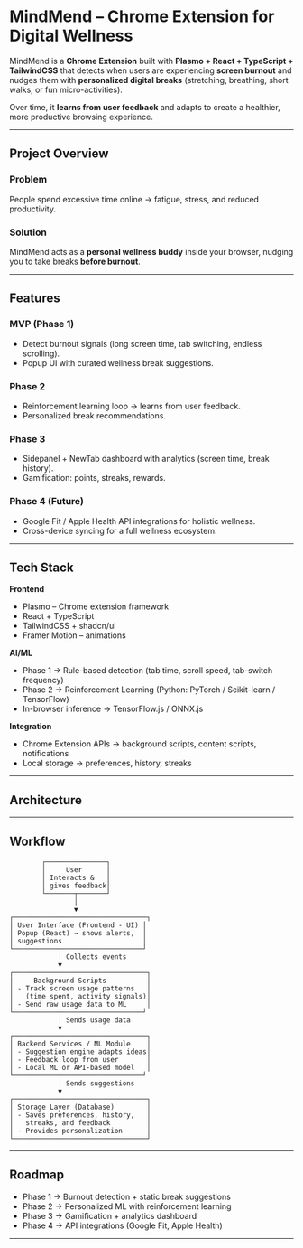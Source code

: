 # MindMend – Chrome Extension for Digital Wellness

MindMend is a **Chrome Extension** built with **Plasmo + React + TypeScript + TailwindCSS** that detects when users are experiencing **screen burnout** and nudges them with **personalized digital breaks** (stretching, breathing, short walks, or fun micro-activities).  

Over time, it **learns from user feedback** and adapts to create a healthier, more productive browsing experience.

---

## Project Overview

### Problem  
People spend excessive time online → fatigue, stress, and reduced productivity.  

### Solution  
MindMend acts as a **personal wellness buddy** inside your browser, nudging you to take breaks **before burnout**.

---

## Features

### MVP (Phase 1)
- Detect burnout signals (long screen time, tab switching, endless scrolling).
- Popup UI with curated wellness break suggestions.

### Phase 2
- Reinforcement learning loop → learns from user feedback.
- Personalized break recommendations.

### Phase 3
- Sidepanel + NewTab dashboard with analytics (screen time, break history).
- Gamification: points, streaks, rewards.

### Phase 4 (Future)
- Google Fit / Apple Health API integrations for holistic wellness.
- Cross-device syncing for a full wellness ecosystem.

---

## Tech Stack

**Frontend**
- Plasmo – Chrome extension framework  
- React + TypeScript  
- TailwindCSS + shadcn/ui  
- Framer Motion – animations  

**AI/ML**
- Phase 1 → Rule-based detection (tab time, scroll speed, tab-switch frequency)  
- Phase 2 → Reinforcement Learning (Python: PyTorch / Scikit-learn / TensorFlow)  
- In-browser inference → TensorFlow.js / ONNX.js  

**Integration**
- Chrome Extension APIs → background scripts, content scripts, notifications  
- Local storage → preferences, history, streaks  

---

## Architecture

---

## Workflow
            ┌───────────────┐
            │     User      │
            │ Interacts &   │
            │ gives feedback│
            └───────┬───────┘
                    │
                    ▼
    ┌─────────────────────────────────┐
    │ User Interface (Frontend - UI) │
    │ Popup (React) → shows alerts,  │
    │ suggestions                    │
    └───────────┬────────────────────┘
                │ Collects events
                ▼
    ┌─────────────────────────────────┐
    │     Background Scripts          │
    │ - Track screen usage patterns   │
    │   (time spent, activity signals)│
    │ - Send raw usage data to ML     │
    └───────────┬────────────────────┘
                │ Sends usage data
                ▼
    ┌─────────────────────────────────┐
    │ Backend Services / ML Module    │
    │ - Suggestion engine adapts ideas│
    │ - Feedback loop from user       │
    │ - Local ML or API-based model   │
    └───────────┬────────────────────┘
                │ Sends suggestions
                ▼
    ┌─────────────────────────────────┐
    │ Storage Layer (Database)        │
    │ - Saves preferences, history,   │
    │   streaks, and feedback         │
    │ - Provides personalization      │
    └─────────────────────────────────┘


---

## Roadmap

- Phase 1 → Burnout detection + static break suggestions  
- Phase 2 → Personalized ML with reinforcement learning  
- Phase 3 → Gamification + analytics dashboard  
- Phase 4 → API integrations (Google Fit, Apple Health)  

---



